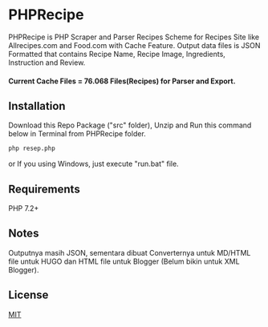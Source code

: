 # PHPRecipe

PHPRecipe is PHP Scraper and Parser Recipes Scheme for Recipes Site like Allrecipes.com and Food.com with Cache Feature. Output data files is JSON Formatted that contains Recipe Name, Recipe Image, Ingredients, Instruction and Review. 
#### Current Cache Files = 76.068 Files(Recipes) for Parser and Export.

## Installation

Download this Repo Package ("src" folder), Unzip and Run this command below in Terminal from PHPRecipe folder.

```bash
php resep.php
```
or If you using Windows, just execute "run.bat" file.

## Requirements

PHP 7.2+

## Notes

Outputnya masih JSON, sementara dibuat Converternya untuk MD/HTML file untuk HUGO dan HTML file untuk Blogger (Belum bikin untuk XML Blogger).

## License
[MIT](https://choosealicense.com/licenses/mit/)
